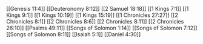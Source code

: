 [[Genesis 11:4]]
[[Deuteronomy 8:12]]
[[2 Samuel 18:18]]
[[1 Kings 7:1]]
[[1 Kings 9:1]]
[[1 Kings 10:19]]
[[1 Kings 15:19]]
[[1 Chronicles 27:27]]
[[2 Chronicles 8:1]]
[[2 Chronicles 8:6]]
[[2 Chronicles 8:11]]
[[2 Chronicles 26:10]]
[[Psalms 49:11]]
[[Songs of Solomon 1:14]]
[[Songs of Solomon 7:12]]
[[Songs of Solomon 8:11]]
[[Isaiah 5:1]]
[[Daniel 4:30]]
